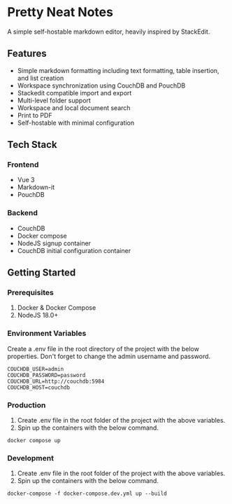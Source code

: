 # Pretty Neat Notes
A simple self-hostable markdown editor, heavily inspired by StackEdit. 

## Features
- Simple markdown formatting including text formatting, table insertion, and list creation 
- Workspace synchronization using CouchDB and PouchDB
- Stackedit compatible import and export
- Multi-level folder support
- Workspace and local document search
- Print to PDF 
- Self-hostable with minimal configuration

## Tech Stack
### Frontend 
- Vue 3 
- Markdown-it
- PouchDB 

### Backend
- CouchDB 
- Docker compose
- NodeJS signup container
- CouchDB initial configuration container

## Getting Started
### Prerequisites
1. Docker & Docker Compose
2. NodeJS 18.0+

### Environment Variables
Create a .env file in the root directory of the project with the below properties. Don't forget to change the admin username and password.
```
COUCHDB_USER=admin
COUCHDB_PASSWORD=password
COUCHDB_URL=http://couchdb:5984
COUCHDB_HOST=couchdb
```

### Production
1. Create .env file in the root folder of the project with the above variables.
2. Spin up the containers with the below command.
```
docker compose up
```

### Development
1. Create .env file in the root folder of the project with the above variables.
2. Spin up the containers with the below command.
```
docker-compose -f docker-compose.dev.yml up --build
```